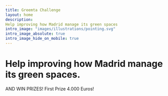 ```yaml
---
title: Greemta Challenge
layout: home
description: 
Help improving how Madrid manage its green spaces
intro_image: "images/illustrations/pointing.svg"
intro_image_absolute: true
intro_image_hide_on_mobile: true
---
```


# Help improving how Madrid manage its green spaces.

AND WIN PRIZES! First Prize 4.000 Euros!
